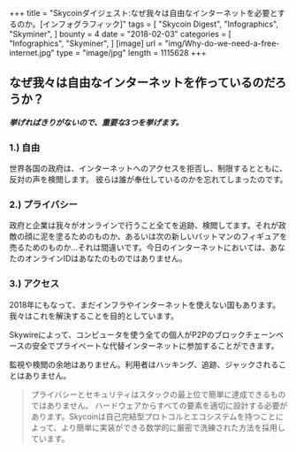 +++
title = "Skycoinダイジェスト:なぜ我々は自由なインターネットを必要とするのか。[インフォグラフィック]"
tags = [
    "Skycoin Digest",
    "Infographics",
    "Skyminer",
]
bounty = 4
date = "2018-02-03"
categories = [
    "Infographics",
    "Skyminer",
]
[image]
    url = "img/Why-do-we-need-a-free-internet.jpg"
    type = "image/jpg"
    length = 1115628
+++


## なぜ我々は自由なインターネットを作っているのだろうか？

**_挙げればきりがないので、重要な3つを挙げます。_**

### 1.) 自由 

世界各国の政府は、インターネットへのアクセスを拒否し、制限するとともに、反対の声を検閲します。
彼らは誰が奉仕しているのかを忘れてしまったのです。

### 2.) プライバシー

政府と企業は我々がオンラインで行うこと全てを追跡、検閲してます。それが政敵の顔に泥を塗るためのものか、あるいは次の新しいバットマンのフィギュアを売るためのものか...それは間違いです。今日のインターネットにおいては、あなたのオンラインIDはあなたのものではありません。
### 3.) アクセス

2018年にもなって、まだインフラやインターネットを使えない国もあります。我々はこれを解決することを目的としています。

Skywireによって、コンピュータを使う全ての個人がP2Pのブロックチェーンベースの安全でプライベートな代替インターネットに参加することができます。

監視や検閲の余地はありません。利用者はハッキング、追跡、ジャックされることはありません。

> プライバシーとセキュリティはスタックの最上位で簡単に達成できるものではありません。
ハードウェアからすべての要素を適切に設計する必要があります。Skycoinは自己完結型プロトコルとエコシステムを持つことによって、より簡単に実装ができる数学的に厳密で洗練された方法を採用しています。
